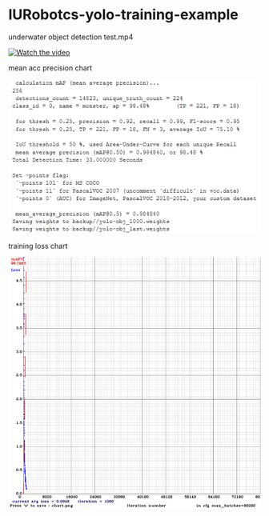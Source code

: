 # IURobotcs-yolo-training-example


underwater object detection test.mp4


[![Watch the video](https://img.youtube.com/vi/qct8qz-YiIY/0.jpg)](https://www.youtube.com/watch?v=qct8qz-YiIY)


mean acc precision chart

<img src="./script/mAP.PNG">

training loss chart

<img src="./script/chart.png">
